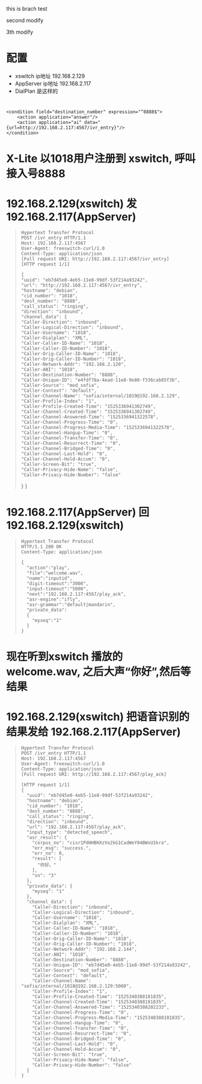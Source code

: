 this is brach test

second modify

3th modify


# 配置
- xswitch   ip地址 192.168.2.129
- AppServer ip地址 192.168.2.117
- DialPlan 是这样的

# <extension name="ai">
	<condition field="destination_number" expression="^8888$">
		<action application="answer"/>
		<action application="ai" data="{url=http://192.168.2.117:4567/ivr_entry}"/>
	</condition>
</extension>  

# X-Lite 以1018用户注册到 xswitch, 呼叫接入号8888

# 192.168.2.129(xswitch) 发 192.168.2.117(AppServer)

>     Hypertext Transfer Protocol
>     POST /ivr_entry HTTP/1.1
>     Host: 192.168.2.117:4567
>     User-Agent: freeswitch-curl/1.0
>     Content-Type: application/json
>     [Full request URI: http://192.168.2.117:4567/ivr_entry]
>     [HTTP request 1/1]
> 
>     {
>     "uuid": "eb7d45e0-4eb5-11e8-99df-53f214a93242",
>     "url": "http://192.168.2.117:4567/ivr_entry",
>     "hostname": "debian",
>     "cid_number": "1018",
>     "dest_number": "8888",
>     "call_status": "ringing",
>     "direction": "inbound",
>     "channel_data": {
>     "Caller-Direction": "inbound",
>     "Caller-Logical-Direction": "inbound",
>     "Caller-Username": "1018",
>     "Caller-Dialplan": "XML",
>     "Caller-Caller-ID-Name": "1018",
>     "Caller-Caller-ID-Number": "1018",
>     "Caller-Orig-Caller-ID-Name": "1018",
>     "Caller-Orig-Caller-ID-Number": "1018",
>     "Caller-Network-Addr": "192.168.2.120",
>     "Caller-ANI": "1018",
>     "Caller-Destination-Number": "8888",
>     "Caller-Unique-ID": "e4fdf78a-4ead-11e8-9e80-f336cab85f3b",
>     "Caller-Source": "mod_sofia",
>     "Caller-Context": "default",
>     "Caller-Channel-Name": "sofia/internal/1019@192.168.2.129",
>     "Caller-Profile-Index": "1",
>     "Caller-Profile-Created-Time": "1525336941302749",
>     "Caller-Channel-Created-Time": "1525336941302749",
>     "Caller-Channel-Answered-Time": "1525336941322578",
>     "Caller-Channel-Progress-Time": "0",
>     "Caller-Channel-Progress-Media-Time": "1525336941322578",
>     "Caller-Channel-Hangup-Time": "0",
>     "Caller-Channel-Transfer-Time": "0",
>     "Caller-Channel-Resurrect-Time": "0",
>     "Caller-Channel-Bridged-Time": "0",
>     "Caller-Channel-Last-Hold": "0",
>     "Caller-Channel-Hold-Accum": "0",
>     "Caller-Screen-Bit": "true",
>     "Caller-Privacy-Hide-Name": "false",
>     "Caller-Privacy-Hide-Number": "false"
>    }
>  }



# 192.168.2.117(AppServer) 回 192.168.2.129(xswitch)

>     Hypertext Transfer Protocol
>     HTTP/1.1 200 OK
>     Content-Type: application/json
>
>     {
>       "action":"play",
>       "file":"welcome.wav",
>       "name":"inputid",
>       "digit-timeout":"3000",
>       "input-timeout":"5000",
>       "next":"192.168.2.117:4567/play_ack",
>       "asr-engine":"ifly",
>       "asr-grammar":"default|mandarin",
>       "private_data":
>       {
>         "myseq":"1"
>       }
>     }


# 现在听到xswitch 播放的welcome.wav, 之后大声“你好”,然后等结果
# 192.168.2.129(xswitch) 把语音识别的结果发给 192.168.2.117(AppServer)

>     Hypertext Transfer Protocol
>     POST /ivr_entry HTTP/1.1
>     Host: 192.168.2.117:4567
>     User-Agent: freeswitch-curl/1.0
>     Content-Type: application/json
>     [Full request URI: http://192.168.2.117:4567/play_ack]
>
>     [HTTP request 1/1]
>     {
>       "uuid": "eb7d45e0-4eb5-11e8-99df-53f214a93242",
>       "hostname": "debian",
>       "cid_number": "1018",
>       "dest_number": "8888",
>       "call_status": "ringing",
>       "direction": "inbound",
>       "url": "192.168.2.117:4567/play_ack",
>       "input_type": "detected_speech",
>       "asr_result": {
>         "corpus_no": "cisr1PdHHBHXzVo2kG1CadWeY04BWxU1kra",
>         "err_msg": "success.",
>         "err_no": 0,
>         "result": [
>           "你好。"
>         ],
>         "sn": "3"
>       },
>       "private_data": {
>         "myseq": "1"
>       },
>       "channel_data": {
>         "Caller-Direction": "inbound",
>         "Caller-Logical-Direction": "inbound",
>         "Caller-Username": "1018",
>         "Caller-Dialplan": "XML",
>         "Caller-Caller-ID-Name": "1018",
>         "Caller-Caller-ID-Number": "1018",
>         "Caller-Orig-Caller-ID-Name": "1018",
>         "Caller-Orig-Caller-ID-Number": "1018",
>         "Caller-Network-Addr": "192.168.2.144",
>         "Caller-ANI": "1018",
>         "Caller-Destination-Number": "8888",
>         "Caller-Unique-ID": "eb7d45e0-4eb5-11e8-99df-53f214a93242",
>         "Caller-Source": "mod_sofia",
>         "Caller-Context": "default",
>         "Caller-Channel-Name": "sofia/internal/1018@192.168.2.129:5060",
>         "Caller-Profile-Index": "1",
>         "Caller-Profile-Created-Time": "1525340388181835",
>         "Caller-Channel-Created-Time": "1525340388181835",
>         "Caller-Channel-Answered-Time": "1525340388202233",
>         "Caller-Channel-Progress-Time": "0",
>         "Caller-Channel-Progress-Media-Time": "1525340388181835",
>         "Caller-Channel-Hangup-Time": "0",
>         "Caller-Channel-Transfer-Time": "0",
>         "Caller-Channel-Resurrect-Time": "0",
>         "Caller-Channel-Bridged-Time": "0",
>         "Caller-Channel-Last-Hold": "0",
>         "Caller-Channel-Hold-Accum": "0",
>         "Caller-Screen-Bit": "true",
>         "Caller-Privacy-Hide-Name": "false",
>         "Caller-Privacy-Hide-Number": "false"
>       }
>     } 
